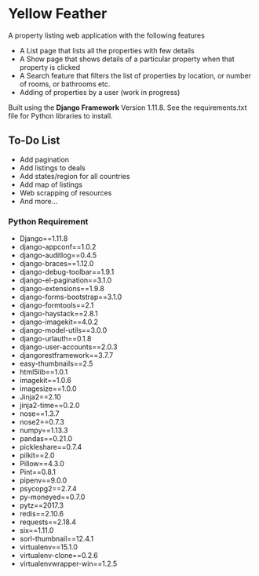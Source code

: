 # Yellow Feather
A property listing web application with the following features
-	A List page that lists all the properties with few details
-	A Show page that shows details of a particular property when that property is clicked
-	A Search feature that filters the list of properties by location, or number of rooms, or bathrooms etc.
-	Adding of properties by a user (work in progress)

Built using the **Django Framework** Version 1.11.8. See the requirements.txt file for Python libraries to install.

## To-Do List
- Add pagination
- Add listings to deals
- Add states/region for all countries
- Add map of listings
- Web scrapping of resources
- And more...

### Python Requirement
- Django==1.11.8
- django-appconf==1.0.2
- django-auditlog==0.4.5
- django-braces==1.12.0
- django-debug-toolbar==1.9.1
- django-el-pagination==3.1.0
- django-extensions==1.9.8
- django-forms-bootstrap==3.1.0
- django-formtools==2.1
- django-haystack==2.8.1
- django-imagekit==4.0.2
- django-model-utils==3.0.0
- django-urlauth==0.1.8
- django-user-accounts==2.0.3
- djangorestframework==3.7.7
- easy-thumbnails==2.5
- html5lib==1.0.1
- imagekit==1.0.6
- imagesize==1.0.0
- Jinja2==2.10
- jinja2-time==0.2.0
- nose==1.3.7
- nose2==0.7.3
- numpy==1.13.3
- pandas==0.21.0
- pickleshare==0.7.4
- pilkit==2.0
- Pillow==4.3.0
- Pint==0.8.1
- pipenv==9.0.0
- psycopg2==2.7.4
- py-moneyed==0.7.0
- pytz==2017.3
- redis==2.10.6
- requests==2.18.4
- six==1.11.0
- sorl-thumbnail==12.4.1
- virtualenv==15.1.0
- virtualenv-clone==0.2.6
- virtualenvwrapper-win==1.2.5

